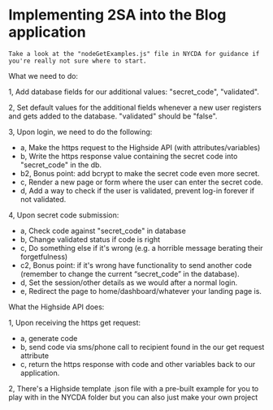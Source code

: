 # Implementing 2SA into the Blog application

    Take a look at the "nodeGetExamples.js" file in NYCDA for guidance if you're really not sure where to start. 

What we need to do: 

1, Add database fields for our additional values: "secret_code", "validated".

2, Set default values for the additional fields whenever a new user registers and gets added to the database. "validated" should be "false".

3, Upon login, we need to do the following:
-	a, Make the https request to the Highside API (with attributes/variables)
-	b, Write the https response value containing the secret code into "secret_code" in the db. 
-	b2, Bonus point: add bcrypt to make the secret code even more secret.
-	c, Render a new page or form where the user can enter the secret code.
-	d, Add a way to check if the user is validated, prevent log-in forever if not validated. 

4, Upon secret code submission:
-	a, Check code against "secret_code" in database 
-	b, Change validated status if code is right
-	c, Do something else if it's wrong (e.g. a horrible message berating their forgetfulness)
-	c2, Bonus point: if it's wrong have functionality to send another code (remember to change the current “secret_code” in the database).
-	d, Set the session/other details as we would after a normal login.
-	e, Redirect the page to home/dashboard/whatever your landing page is. 


What the Highside API does:

1, Upon receiving the https get request: 
-	a, generate code
-	b, send code via sms/phone call to recipient found in the our get request attribute
-	c, return the https response with code and other variables back to our application.

2, There's a Highside template .json file with a pre-built example for you to play with in the NYCDA folder but you can also just make your own project
